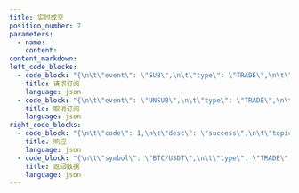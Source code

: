 ```yaml
---
title: 实时成交
position_number: 7
parameters:
  - name:
    content:
content_markdown:
left_code_blocks:
  - code_block: "{\n\t\"event\": \"SUB\",\n\t\"type\": \"TRADE\",\n\t\"symbol\": \"BTC/USDT\"\n}"
    title: 请求订阅
    language: json
  - code_block: "{\n\t\"event\": \"UNSUB\",\n\t\"type\": \"TRADE\",\n\t\"symbol\": \"BTC/USDT\"\n}"
    title: 取消订阅
    language: json
right_code_blocks:
  - code_block: "{\n\t\"code\": 1,\n\t\"desc\": \"success\",\n\t\"topic\": {\n\t\t\"event\": \"SUB\",\n\t\t\"type\": \"TRADE\",\n\t\t\"symbol\": \"BTC/USDT\"\n\t}\n}"
    title: 响应
    language: json
  - code_block: "{\n\t\"symbol\": \"BTC/USDT\",\n\t\"type\": \"TRADE\",\n\t\"data\": [{\n\t\t\"size\": \"0.0003\",\n\t\t\"price\": \"40711.4\",\n\t\t\"side\": 1,\n\t\t\"time\": 1650352384250\n\t}],\n\t\"ts\": 1650352384312\n}"
    title: 返回数据
    language: json
---
```



